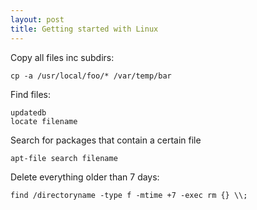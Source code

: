 ```yaml
---
layout: post 
title: Getting started with Linux
---
```


Copy all files inc subdirs:

    cp -a /usr/local/foo/* /var/temp/bar

Find files:

    updatedb
    locate filename

Search for packages that contain a certain file

    apt-file search filename

Delete everything older than 7 days:

    find /directoryname -type f -mtime +7 -exec rm {} \\;
